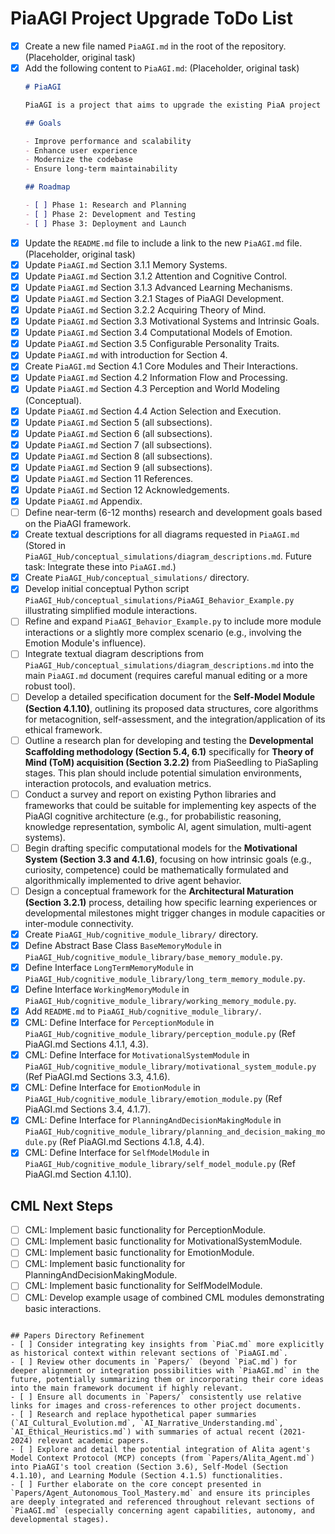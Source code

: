 # PiaAGI Project Upgrade ToDo List
- [x] Create a new file named `PiaAGI.md` in the root of the repository. (Placeholder, original task)
- [x] Add the following content to `PiaAGI.md`: (Placeholder, original task)
  ```markdown
  # PiaAGI

  PiaAGI is a project that aims to upgrade the existing PiaA project to use the latest technologies and best practices.

  ## Goals

  - Improve performance and scalability
  - Enhance user experience
  - Modernize the codebase
  - Ensure long-term maintainability

  ## Roadmap

  - [ ] Phase 1: Research and Planning
  - [ ] Phase 2: Development and Testing
  - [ ] Phase 3: Deployment and Launch
  ```
- [x] Update the `README.md` file to include a link to the new `PiaAGI.md` file. (Placeholder, original task)
- [x] Update `PiaAGI.md` Section 3.1.1 Memory Systems.
- [x] Update `PiaAGI.md` Section 3.1.2 Attention and Cognitive Control.
- [x] Update `PiaAGI.md` Section 3.1.3 Advanced Learning Mechanisms.
- [x] Update `PiaAGI.md` Section 3.2.1 Stages of PiaAGI Development.
- [x] Update `PiaAGI.md` Section 3.2.2 Acquiring Theory of Mind.
- [x] Update `PiaAGI.md` Section 3.3 Motivational Systems and Intrinsic Goals.
- [x] Update `PiaAGI.md` Section 3.4 Computational Models of Emotion.
- [x] Update `PiaAGI.md` Section 3.5 Configurable Personality Traits.
- [x] Update `PiaAGI.md` with introduction for Section 4.
- [x] Create `PiaAGI.md` Section 4.1 Core Modules and Their Interactions.
- [x] Update `PiaAGI.md` Section 4.2 Information Flow and Processing.
- [x] Update `PiaAGI.md` Section 4.3 Perception and World Modeling (Conceptual).
- [x] Update `PiaAGI.md` Section 4.4 Action Selection and Execution.
- [x] Update `PiaAGI.md` Section 5 (all subsections).
- [x] Update `PiaAGI.md` Section 6 (all subsections).
- [x] Update `PiaAGI.md` Section 7 (all subsections).
- [x] Update `PiaAGI.md` Section 8 (all subsections).
- [x] Update `PiaAGI.md` Section 9 (all subsections).
- [x] Update `PiaAGI.md` Section 11 References.
- [x] Update `PiaAGI.md` Section 12 Acknowledgements.
- [x] Update `PiaAGI.md` Appendix.
- [ ] Define near-term (6-12 months) research and development goals based on the PiaAGI framework.
- [x] Create textual descriptions for all diagrams requested in `PiaAGI.md` (Stored in `PiaAGI_Hub/conceptual_simulations/diagram_descriptions.md`. Future task: Integrate these into `PiaAGI.md`.)
- [x] Create `PiaAGI_Hub/conceptual_simulations/` directory.
- [x] Develop initial conceptual Python script `PiaAGI_Hub/conceptual_simulations/PiaAGI_Behavior_Example.py` illustrating simplified module interactions.
- [ ] Refine and expand `PiaAGI_Behavior_Example.py` to include more module interactions or a slightly more complex scenario (e.g., involving the Emotion Module's influence).
- [ ] Integrate textual diagram descriptions from `PiaAGI_Hub/conceptual_simulations/diagram_descriptions.md` into the main `PiaAGI.md` document (requires careful manual editing or a more robust tool).
- [ ] Develop a detailed specification document for the **Self-Model Module (Section 4.1.10)**, outlining its proposed data structures, core algorithms for metacognition, self-assessment, and the integration/application of its ethical framework.
- [ ] Outline a research plan for developing and testing the **Developmental Scaffolding methodology (Section 5.4, 6.1)** specifically for **Theory of Mind (ToM) acquisition (Section 3.2.2)** from PiaSeedling to PiaSapling stages. This plan should include potential simulation environments, interaction protocols, and evaluation metrics.
- [ ] Conduct a survey and report on existing Python libraries and frameworks that could be suitable for implementing key aspects of the PiaAGI cognitive architecture (e.g., for probabilistic reasoning, knowledge representation, symbolic AI, agent simulation, multi-agent systems).
- [ ] Begin drafting specific computational models for the **Motivational System (Section 3.3 and 4.1.6)**, focusing on how intrinsic goals (e.g., curiosity, competence) could be mathematically formulated and algorithmically implemented to drive agent behavior.
- [ ] Design a conceptual framework for the **Architectural Maturation (Section 3.2.1)** process, detailing how specific learning experiences or developmental milestones might trigger changes in module capacities or inter-module connectivity.
- [x] Create `PiaAGI_Hub/cognitive_module_library/` directory.
- [x] Define Abstract Base Class `BaseMemoryModule` in `PiaAGI_Hub/cognitive_module_library/base_memory_module.py`.
- [x] Define Interface `LongTermMemoryModule` in `PiaAGI_Hub/cognitive_module_library/long_term_memory_module.py`.
- [x] Define Interface `WorkingMemoryModule` in `PiaAGI_Hub/cognitive_module_library/working_memory_module.py`.
- [x] Add `README.md` to `PiaAGI_Hub/cognitive_module_library/`.
- [x] CML: Define Interface for `PerceptionModule` in `PiaAGI_Hub/cognitive_module_library/perception_module.py` (Ref PiaAGI.md Sections 4.1.1, 4.3).
- [x] CML: Define Interface for `MotivationalSystemModule` in `PiaAGI_Hub/cognitive_module_library/motivational_system_module.py` (Ref PiaAGI.md Sections 3.3, 4.1.6).
- [x] CML: Define Interface for `EmotionModule` in `PiaAGI_Hub/cognitive_module_library/emotion_module.py` (Ref PiaAGI.md Sections 3.4, 4.1.7).
- [x] CML: Define Interface for `PlanningAndDecisionMakingModule` in `PiaAGI_Hub/cognitive_module_library/planning_and_decision_making_module.py` (Ref PiaAGI.md Sections 4.1.8, 4.4).
- [x] CML: Define Interface for `SelfModelModule` in `PiaAGI_Hub/cognitive_module_library/self_model_module.py` (Ref PiaAGI.md Section 4.1.10).

## CML Next Steps
- [ ] CML: Implement basic functionality for PerceptionModule.
- [ ] CML: Implement basic functionality for MotivationalSystemModule.
- [ ] CML: Implement basic functionality for EmotionModule.
- [ ] CML: Implement basic functionality for PlanningAndDecisionMakingModule.
- [ ] CML: Implement basic functionality for SelfModelModule.
- [ ] CML: Develop example usage of combined CML modules demonstrating basic interactions.
```

## Papers Directory Refinement
- [ ] Consider integrating key insights from `PiaC.md` more explicitly as historical context within relevant sections of `PiaAGI.md`.
- [ ] Review other documents in `Papers/` (beyond `PiaC.md`) for deeper alignment or integration possibilities with `PiaAGI.md` in the future, potentially summarizing them or incorporating their core ideas into the main framework document if highly relevant.
- [ ] Ensure all documents in `Papers/` consistently use relative links for images and cross-references to other project documents.
- [ ] Research and replace hypothetical paper summaries (`AI_Cultural_Evolution.md`, `AI_Narrative_Understanding.md`, `AI_Ethical_Heuristics.md`) with summaries of actual recent (2021-2024) relevant academic papers.
- [ ] Explore and detail the potential integration of Alita agent's Model Context Protocol (MCP) concepts (from `Papers/Alita_Agent.md`) into PiaAGI's tool creation (Section 3.6), Self-Model (Section 4.1.10), and Learning Module (Section 4.1.5) functionalities.
- [ ] Further elaborate on the core concept presented in `Papers/Agent_Autonomous_Tool_Mastery.md` and ensure its principles are deeply integrated and referenced throughout relevant sections of `PiaAGI.md` (especially concerning agent capabilities, autonomy, and developmental stages).
